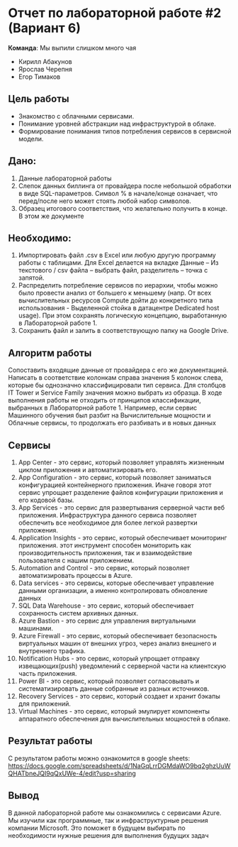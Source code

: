 # Отчет по лабораторной работе #2 (Вариант 6)
**Команда**: Мы выпили слишком много чая 

- Кирилл Абакунов
- Ярослав Черепня
- Егор Тимаков

## Цель работы
- Знакомство с облачными сервисами.
- Понимание уровней абстракции над инфраструктурой в облаке.
- Формирование понимания типов потребления сервисов в сервисной модели.

## Дано: 
1. Данные лабораторной работы 
2. Слепок данных биллинга от провайдера после небольшой обработки в виде SQL-параметров. Символ % в начале/конце означает, что перед/после него может стоять любой набор символов.
3. Образец итогового соответствия, что желательно получить в конце. В этом же документе
## Необходимо: 
1. Импортировать файл .csv в Excel или любую другую программу работы с таблицами. Для Excel делается на вкладке Данные – Из текстового / csv файла – выбрать файл, разделитель – точка с запятой.
2. Распределить потребление сервисов по иерархии, чтобы можно было провести анализ от большего к меньшему (напр. От всех вычислительных ресурсов Compute дойти до конкретного типа использования - Выделенной стойка в датацентре Dedicated host usage). При этом сохранять логическую концепцию, выработанную в Лабораторной работе 1.
3. Сохранить файл и залить в соответствующую папку на Google Drive.


## Алгоритм работы
Сопоставить входящие данные от провайдера с его же документацией. Написать в соответствие колонкам справа значения 5 колонок слева, которые бы однозначно классифицировали тип сервиса. Для столбцов IT Tower и Service Family значения можно выбрать из образца. В ходе выполнения работы не отходить от принципов классификации, выбранных в Лабораторной работе 1. Например, если сервис Машинного обучения был разбит на Вычислительные мощности и Облачные сервисы, то продолжать его разбивать и в новых данных

## Сервисы
1. App Center - это сервис, который позволяет управлять жизненным циклом приложения и автоматизировать его.
2. App Configuration - это сервис, который позволяет заниматься конфигурацией контейнерного приложения. Иначе говоря этот сервис упрощает разделение файлов конфигурации приложения и его кодовой базы.
3. App Services - это сервис для развертывания серверной части веб приложения. Инфраструктура данного сервиса позволяет обеспечить все необходимое для более легкой развертки приложения.
4. Application Insights - это сервис, который обеспечивает мониторинг приложения. этот инструмент способен мониторить как производительность приложения, так и взаимодействие пользователя с нашим приложением.
5. Automation and Control - это сервис, который позволяет автоматизировать процессы в Azure. 
6. Data services - это сервисы, которые обеспечивает управление данными организации, а именно контролировать обновление данных
7. SQL Data Warehouse - это сервис, который обеспечивает сохранность систем архивных данных.
8. Azure Bastion - это сервис для управления виртуальными машинами.
9. Azure Firewall - это сервис, который обеспечивает безопасность виртуальных машин от внешних угроз, через анализ внешнего и внутреннего трафика.
10. Notification Hubs - это сервис, который упрощает отправку извещающих(push) уведомлений с серверной части на клиентскую часть приложения.
11. Power BI - это сервис, который позволяет согласовывать и систематизировать данные собранные из разных источников.
12. Recovery Services - это сервис, который создает и хранит бэкапы для приложений.
13. Virtual Machines - это сервис, который эмулирует компоненты аппаратного обеспечения для вычислительных мощностей в облаке.

## Результат работы
С результатом работы можно ознакомится в google sheets:
https://docs.google.com/spreadsheets/d/1NaGqLrrDGMdaWO9bq2ghzUuWQHATbneJQI9qQxUWe-4/edit?usp=sharing

## Вывод 
В данной лабораторной работе мы ознакомились с сервисами Azure. Мы изучили как программные, так и инфраструктурные решения компании Microsoft. Это поможет в будущем выбирать по необходимости нужные решения для выполнения будущих задач



